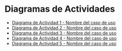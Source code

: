 # Diagramas de Actividades

* [Diagrama de Actividad 1 - Nombre del caso de uso]()
* [Diagrama de Actividad 2 - Nombre del caso de uso]()
* [Diagrama de Actividad 3 - Nombre del caso de uso]()
* [Diagrama de Actividad 4 - Nombre del caso de uso]()
* [Diagrama de Actividad 5 - Nombre del caso de uso]()
